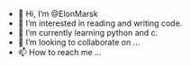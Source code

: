 - 👋 Hi, I’m @ElonMarsk
- 👀 I’m interested in reading and writing code.
- 🌱 I’m currently learning python and c.
- 💞️ I’m looking to collaborate on ...
- 📫 How to reach me ...

<!---
ElonMarsk/ElonMarsk is a ✨ special ✨ repository because its `README.md` (this file) appears on your GitHub profile.
You can click the Preview link to take a look at your changes.
--->
